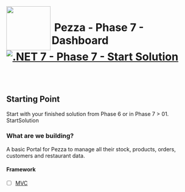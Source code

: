 <img align="left" width="116" height="116" src="../pezza-logo.png" />

# &nbsp;**Pezza - Phase 7 - Dashboard** [![.NET 7 - Phase 7 - Start Solution](https://github.com/entelect-incubator/.NET/actions/workflows/dotnet-phase7-startsolution.yml/badge.svg)](https://github.com/entelect-incubator/.NET/actions/workflows/dotnet-phase7-startsolution.yml)

<br/><br/>

## **Starting Point**

Start with your finished solution from Phase 6 or in Phase 7 > 01. StartSolution

### **What are we building?**

A basic Portal for Pezza to manage all their stock, products, orders, customers and restaurant data.

#### **Framework**

- [ ] [MVC](https://github.com/entelect-incubator/.NET/tree/master/Phase%207/Dashboard/MVC)